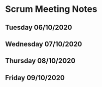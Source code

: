 # Scrum Meeting Notes

## Tuesday 06/10/2020

## Wednesday 07/10/2020

## Thursday 08/10/2020

## Friday 09/10/2020
